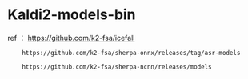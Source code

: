 # Kaldi2-models-bin

ref ：  https://github.com/k2-fsa/icefall

        https://github.com/k2-fsa/sherpa-onnx/releases/tag/asr-models

        https://github.com/k2-fsa/sherpa-ncnn/releases/models
